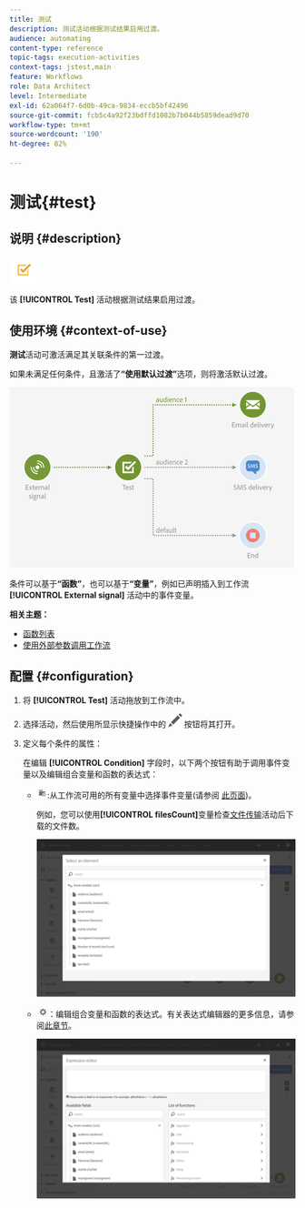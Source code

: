 ```yaml
---
title: 测试
description: 测试活动根据测试结果启用过渡。
audience: automating
content-type: reference
topic-tags: execution-activities
context-tags: jstest,main
feature: Workflows
role: Data Architect
level: Intermediate
exl-id: 62a064f7-6d0b-49ca-9834-eccb5bf42496
source-git-commit: fcb5c4a92f23bdffd1082b7b044b5859dead9d70
workflow-type: tm+mt
source-wordcount: '190'
ht-degree: 82%

---
```


# 测试{#test}

## 说明 {#description}

![](assets/test.png)

该 **[!UICONTROL Test]** 活动根据测试结果启用过渡。

## 使用环境 {#context-of-use}

**测试**&#x200B;活动可激活满足其关联条件的第一过渡。

如果未满足任何条件，且激活了&#x200B;**“使用默认过渡”**&#x200B;选项，则将激活默认过渡。

![](assets/wkf_test_activity_example.png)

条件可以基于&#x200B;**“函数”**，也可以基于&#x200B;**“变量”**，例如已声明插入到工作流 **[!UICONTROL External signal]** 活动中的事件变量。

**相关主题：**

* [函数列表](../../automating/using/list-of-functions.md)
* [使用外部参数调用工作流](../../automating/using/calling-a-workflow-with-external-parameters.md)

## 配置 {#configuration}

1. 将 **[!UICONTROL Test]** 活动拖放到工作流中。
1. 选择活动，然后使用所显示快捷操作中的 ![](assets/edit_darkgrey-24px.png) 按钮将其打开。
1. 定义每个条件的属性：

   在编辑 **[!UICONTROL Condition]** 字段时，以下两个按钮有助于调用事件变量以及编辑组合变量和函数的表达式：

   * ![](assets/extsignal_picker.png):从工作流可用的所有变量中选择事件变量(请参阅 [此页面](../../automating/using/customizing-workflow-external-parameters.md))。

      例如，您可以使用&#x200B;**[!UICONTROL filesCount]**&#x200B;变量检查[文件传输](../../automating/using/transfer-file.md)活动后下载的文件数。

      ![](assets/wkf_test_activity_variables.png)

   * ![](assets/extsignal_expression_editor.png)：编辑组合变量和函数的表达式。有关表达式编辑器的更多信息，请参阅[此章节](../../automating/using/advanced-expression-editing.md)。

      ![](assets/wkf_test_activity_variables_expression.png)
